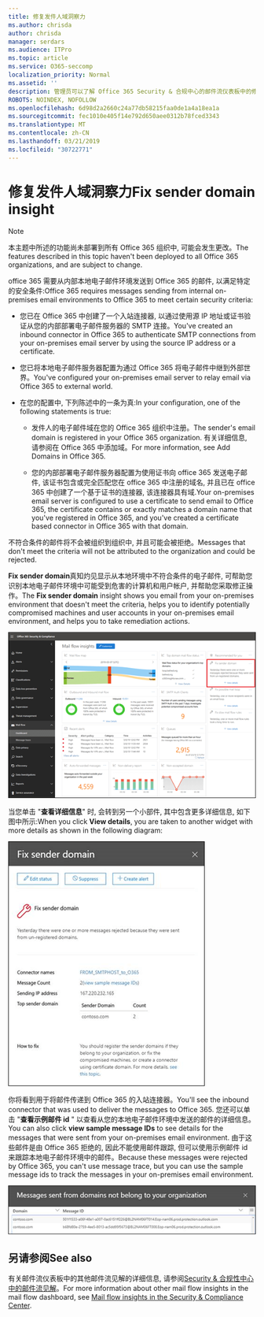 ```yaml
---
title: 修复发件人域洞察力
ms.author: chrisda
author: chrisda
manager: serdars
ms.audience: ITPro
ms.topic: article
ms.service: O365-seccomp
localization_priority: Normal
ms.assetid: ''
description: 管理员可以了解 Office 365 Security & 合规中心的邮件流仪表板中的修复发件人域洞察力。
ROBOTS: NOINDEX, NOFOLLOW
ms.openlocfilehash: 6d98d2a2660c24a77db58215faa0de1a4a18ea1a
ms.sourcegitcommit: fec1010e405f14e792d650aee0312b78fced3343
ms.translationtype: MT
ms.contentlocale: zh-CN
ms.lasthandoff: 03/21/2019
ms.locfileid: "30722771"
---
```

# <a name="fix-sender-domain-insight"></a><span data-ttu-id="d568d-103">修复发件人域洞察力</span><span class="sxs-lookup"><span data-stu-id="d568d-103">Fix sender domain insight</span></span>

> [!NOTE]
> <span data-ttu-id="d568d-104">本主题中所述的功能尚未部署到所有 Office 365 组织中, 可能会发生更改。</span><span class="sxs-lookup"><span data-stu-id="d568d-104">The features described in this topic haven't been deployed to all Office 365 organizations, and are subject to change.</span></span>

<span data-ttu-id="d568d-105">office 365 需要从内部本地电子邮件环境发送到 Office 365 的邮件, 以满足特定的安全条件:</span><span class="sxs-lookup"><span data-stu-id="d568d-105">Office 365 requires messages sending from internal on-premises email environments to Office 365 to meet certain security criteria:</span></span>

- <span data-ttu-id="d568d-106">您已在 Office 365 中创建了一个入站连接器, 以通过使用源 IP 地址或证书验证从您的内部部署电子邮件服务器的 SMTP 连接。</span><span class="sxs-lookup"><span data-stu-id="d568d-106">You've created an inbound connector in Office 365 to authenticate SMTP connections from your on-premises email server by using the source IP address or a certificate.</span></span>

- <span data-ttu-id="d568d-107">您已将本地电子邮件服务器配置为通过 Office 365 将电子邮件中继到外部世界。</span><span class="sxs-lookup"><span data-stu-id="d568d-107">You've configured your on-premises email server to relay email via Office 365 to external world.</span></span>

- <span data-ttu-id="d568d-108">在您的配置中, 下列陈述中的一条为真:</span><span class="sxs-lookup"><span data-stu-id="d568d-108">In your configuration, one of the following statements is true:</span></span>

  - <span data-ttu-id="d568d-109">发件人的电子邮件域在您的 Office 365 组织中注册。</span><span class="sxs-lookup"><span data-stu-id="d568d-109">The sender's email domain is registered in your Office 365 organization.</span></span> <span data-ttu-id="d568d-110">有关详细信息, 请参阅在 Office 365 中添加域。</span><span class="sxs-lookup"><span data-stu-id="d568d-110">For more information, see Add Domains in Office 365.</span></span>

  - <span data-ttu-id="d568d-111">您的内部部署电子邮件服务器配置为使用证书向 office 365 发送电子邮件, 该证书包含或完全匹配您在 office 365 中注册的域名, 并且已在 office 365 中创建了一个基于证书的连接器, 该连接器具有域.</span><span class="sxs-lookup"><span data-stu-id="d568d-111">Your on-premises email server is configured to use a certificate to send email to Office 365, the certificate contains or exactly matches a domain name that you've registered in Office 365, and you've created a certificate based connector in Office 365 with that domain.</span></span> 

<span data-ttu-id="d568d-112">不符合条件的邮件将不会被组织到组织中, 并且可能会被拒绝。</span><span class="sxs-lookup"><span data-stu-id="d568d-112">Messages that don't meet the criteria will not be attributed to the organization and could be rejected.</span></span>

<span data-ttu-id="d568d-113">**Fix sender domain**真知灼见显示从本地环境中不符合条件的电子邮件, 可帮助您识别本地电子邮件环境中可能受到危害的计算机和用户帐户, 并帮助您采取修正操作。</span><span class="sxs-lookup"><span data-stu-id="d568d-113">The **Fix sender domain** insight shows you email from your on-premises environment that doesn't meet the criteria, helps you to identify potentially compromised machines and user accounts in your on-premises email environment, and helps you to take remediation actions.</span></span>

![Office 365 安全 & 合规中心的邮件流仪表板中的修复发件人域洞察力](media/sender-domain-insight-selected.png)

<span data-ttu-id="d568d-115">当您单击 "**查看详细信息**" 时, 会转到另一个小部件, 其中包含更多详细信息, 如下图中所示:</span><span class="sxs-lookup"><span data-stu-id="d568d-115">When you click **View details**, you are taken to another widget with more details as shown in the following diagram:</span></span>

![修复发件人域洞察力中的详细信息小部件](media/sender-domain-view-details.png)

<span data-ttu-id="d568d-117">你将看到用于将邮件传递到 Office 365 的入站连接器。</span><span class="sxs-lookup"><span data-stu-id="d568d-117">You'll see the inbound connector that was used to deliver the messages to Office 365.</span></span> <span data-ttu-id="d568d-118">您还可以单击 "**查看示例邮件 id** " 以查看从您的本地电子邮件环境中发送的邮件的详细信息。</span><span class="sxs-lookup"><span data-stu-id="d568d-118">You can also click **view sample message IDs** to see details for the messages that were sent from your on-premises email environment.</span></span> <span data-ttu-id="d568d-119">由于这些邮件是由 Office 365 拒绝的, 因此不能使用邮件跟踪, 但可以使用示例邮件 id 来跟踪本地电子邮件环境中的邮件。</span><span class="sxs-lookup"><span data-stu-id="d568d-119">Because these messages were rejected by Office 365, you can't use message trace, but you can use the sample message ids to track the messages in your on-premises email environment.</span></span>

![查看修补发件人域洞察力中的示例邮件 id](media/sender-domain-view-sample-message-ids.png)

## <a name="see-also"></a><span data-ttu-id="d568d-121">另请参阅</span><span class="sxs-lookup"><span data-stu-id="d568d-121">See also</span></span>

<span data-ttu-id="d568d-122">有关邮件流仪表板中的其他邮件流见解的详细信息, 请参阅[Security & 合规性中心中的邮件流见解](mail-flow-insights-v2.md)。</span><span class="sxs-lookup"><span data-stu-id="d568d-122">For more information about other mail flow insights in the mail flow dashboard, see [Mail flow insights in the Security & Compliance Center](mail-flow-insights-v2.md).</span></span>
